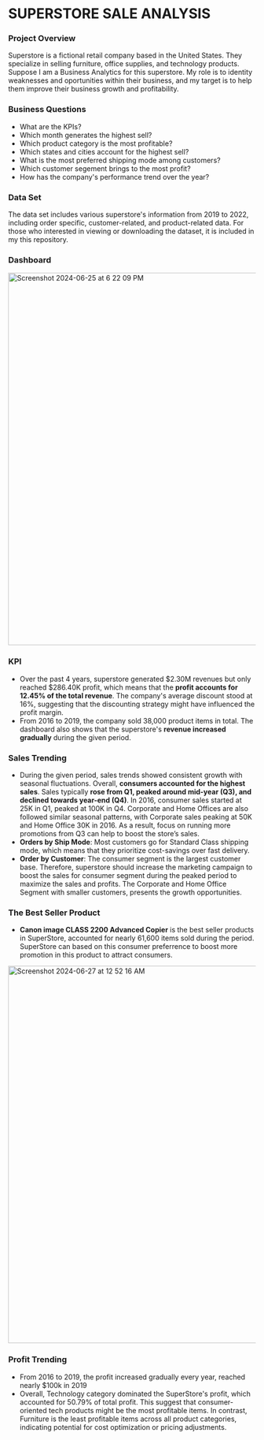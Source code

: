 # SUPERSTORE SALE ANALYSIS

### Project Overview 
Superstore is a fictional retail company based in the United States. They specialize in selling furniture, office supplies, and technology products. Suppose I am a Business Analytics for this superstore. My role is to identity weaknesses and oportunities within their business, and my target is to help them improve their business growth and profitability.

### Business Questions
- What are the KPIs?  
- Which month generates the highest sell? 
- Which product category is the most profitable? 
- Which states and cities account for the highest sell?
- What is the most preferred shipping mode among customers? 
- Which customer segement brings to the most profit? 
- How has the company's performance trend over the year?

### Data Set
The data set includes various superstore's information from 2019 to 2022, including order specific, customer-related, and product-related data. For those who interested in viewing or downloading the dataset, it is included in my this repository. 

### Dashboard
<img width="756" alt="Screenshot 2024-06-25 at 6 22 09 PM" src="https://github.com/SueTan309/SuperStore-Sale-Analysis/assets/169891418/00e7e676-ea6d-426c-bf83-0742695c0813">

### KPI
- Over the past 4 years, superstore generated $2.30M revenues but only reached $286.40K profit, which means that the **profit accounts for 12.45% of the total revenue**. The company's average discount stood at 16%, suggesting that the discounting strategy might have influenced the profit margin.
- From 2016 to 2019, the company sold 38,000 product items in total. The dashboard also shows that the superstore's **revenue increased gradually** during the given period.

### Sales Trending  
- During the given period, sales trends showed consistent growth with seasonal fluctuations. Overall, **consumers accounted for the highest sales**. Sales typically **rose from Q1, peaked around mid-year (Q3), and declined towards year-end (Q4)**. In 2016, consumer sales started at 25K in Q1, peaked at 100K in Q4. Corporate and Home Offices are also followed similar seasonal patterns, with Corporate sales peaking at 50K and Home Office 30K in 2016. As a result, focus on running more promotions from Q3 can help to boost the store’s sales.
- **Orders by Ship Mode**: Most customers go for Standard Class shipping mode, which means that they prioritize cost-savings over fast delivery.
- **Order by Customer**: The consumer segment is the largest customer base. Therefore, superstore should increase the marketing campaign to boost the sales for consumer segment during the peaked period to maximize the sales and profits. The Corporate and Home Office Segment with smaller customers, presents the growth opportunities.

### The Best Seller Product
- **Canon image CLASS 2200 Advanced Copier** is the best seller products in SuperStore, accounted for nearly 61,600 items sold during the period. SuperStore can based on this consumer preferrence to boost more promotion in this product to attract consumers.

 
 
<img width="766" alt="Screenshot 2024-06-27 at 12 52 16 AM" src="https://github.com/SueTan309/SuperStore-Sale-Analysis/assets/169891418/72969860-ab6c-42e6-b626-865e673ab2f5">

### Profit Trending
- From 2016 to 2019, the profit increased gradually every year, reached nearly $100k in 2019 
- Overall, Technology category  dominated the SuperStore's profit, which accounted for 50.79% of total profit. This suggest that consumer-oriented tech products might be the most profitable items. In contrast, Furniture is the least profitable items across all product categories, indicating potential for cost optimization or pricing adjustments. 

